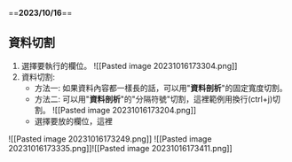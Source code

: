 ==**2023/10/16**==

## 資料切割
1. 選擇要執行的欄位。
	![[Pasted image 20231016173304.png]]
2. 資料切割:
	* 方法一: 如果資料內容都一樣長的話，可以用"**資料剖析**"的固定寬度切割。
	* 方法二: 可以用"**資料剖析**"的"分隔符號"切割，這裡範例用換行(ctrl+j)切割。
		![[Pasted image 20231016173204.png]]
	* 選擇要放的欄位，這裡

![[Pasted image 20231016173249.png]]
![[Pasted image 20231016173335.png]]![[Pasted image 20231016173411.png]]